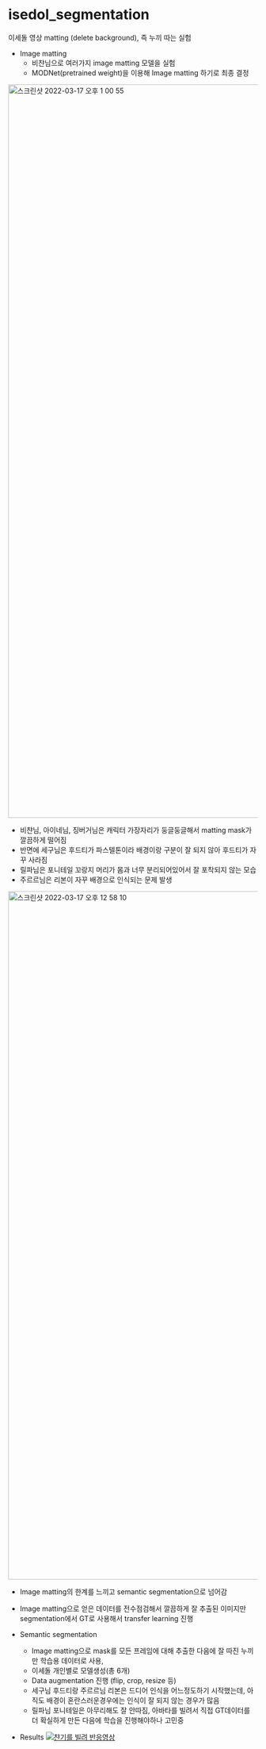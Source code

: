 # isedol_segmentation
이세돌 영상 matting (delete background), 즉 누끼 따는 실험
- Image matting
  - 비챤님으로 여러가지 image matting 모델을 실험
  - MODNet(pretrained weight)을 이용해 Image matting 하기로 최종 결정

<img width="1478" alt="스크린샷 2022-03-17 오후 1 00 55" src="https://user-images.githubusercontent.com/6532977/160552854-7bbba1c3-1b94-47e1-aa1e-3c2fb1931160.png">

  - 비챤님, 아이네님, 징버거님은 캐릭터 가장자리가 둥글둥글해서 matting mask가 깔끔하게 떨어짐
  - 반면에 세구님은 후드티가 파스텔톤이라 배경이랑 구분이 잘 되지 않아 후드티가 자꾸 사라짐
  - 릴파님은 포니테일 꼬랑지 머리가 몸과 너무 분리되어있어서 잘 포착되지 않는 모습
  - 주르르님은 리본이 자꾸 배경으로 인식되는 문제 발생
<img width="1387" alt="스크린샷 2022-03-17 오후 12 58 10" src="https://user-images.githubusercontent.com/6532977/160553135-785a31a0-8a66-4c35-a2a1-e1c9f8170410.png">

  - Image matting의 한계를 느끼고 semantic segmentation으로 넘어감
  - Image matting으로 얻은 데이터를 전수점검해서 깔끔하게 잘 추출된 이미지만 segmentation에서 GT로 사용해서 transfer learning 진행

- Semantic segmentation
  - Image matting으로 mask를 모든 프레임에 대해 추출한 다음에 잘 따진 누끼만 학습용 데이터로 사용,
  - 이세돌 개인별로 모델생성(총 6개)
  - Data augmentation 진행 (flip, crop, resize 등)
  - 세구님 후드티랑 주르르님 리본은 드디어 인식을 어느정도하기 시작했는데, 아직도 배경이 혼란스러운경우에는 인식이 잘 되지 않는 경우가 많음
  - 릴파님 포니테일은 아무리해도 잘 안따짐, 아바타를 빌려서 직접 GT데이터를 더 확실하게 만든 다음에 학습을 진행해야하나 고민중

- Results
[![챤기를 빌려 반응영상](http://img.youtube.com/vi/wcX7fQqaIe8/0.jpg)](https://youtu.be/wcX7fQqaIe8?t=0s)
